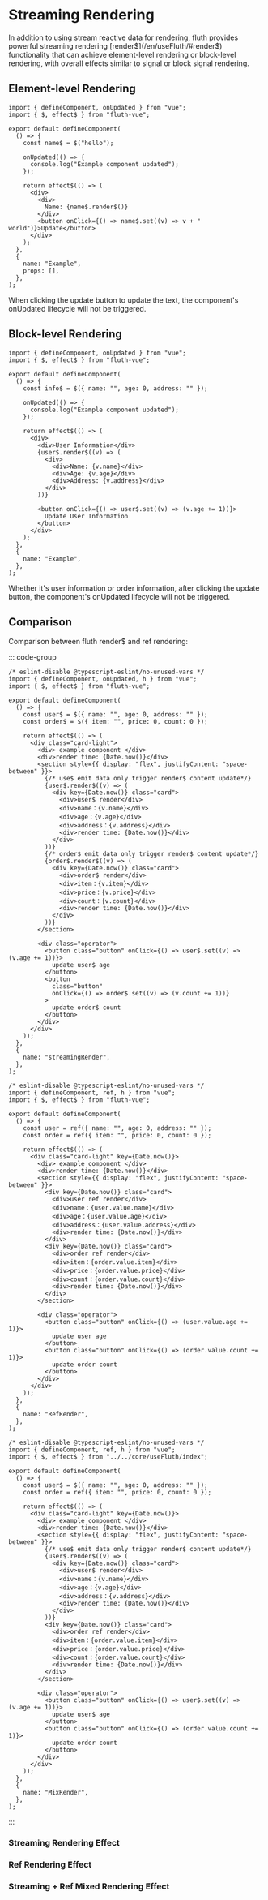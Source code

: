 <script setup>
import streamingRender from "../.vitepress/components/streamingRender.tsx";
import refRender from "../.vitepress/components/refRender.tsx";
import mixRender from "../.vitepress/components/mixRender.tsx";
</script>

# Streaming Rendering

In addition to using stream reactive data for rendering, fluth provides powerful streaming rendering [render$](/en/useFluth/#render$) functionality that can achieve element-level rendering or block-level rendering, with overall effects similar to signal or block signal rendering.

## Element-level Rendering

```tsx
import { defineComponent, onUpdated } from "vue";
import { $, effect$ } from "fluth-vue";

export default defineComponent(
  () => {
    const name$ = $("hello");

    onUpdated(() => {
      console.log("Example component updated");
    });

    return effect$(() => (
      <div>
        <div>
          Name: {name$.render$()}
        </div>
        <button onClick={() => name$.set((v) => v + " world")}>Update</button>
      </div>
    );
  },
  {
    name: "Example",
    props: [],
  },
);
```

When clicking the update button to update the text, the component's onUpdated lifecycle will not be triggered.

## Block-level Rendering

```tsx
import { defineComponent, onUpdated } from "vue";
import { $, effect$ } from "fluth-vue";

export default defineComponent(
  () => {
    const info$ = $({ name: "", age: 0, address: "" });

    onUpdated(() => {
      console.log("Example component updated");
    });

    return effect$(() => (
      <div>
        <div>User Information</div>
        {user$.render$((v) => (
          <div>
            <div>Name: {v.name}</div>
            <div>Age: {v.age}</div>
            <div>Address: {v.address}</div>
          </div>
        ))}

        <button onClick={() => user$.set((v) => (v.age += 1))}>
          Update User Information
        </button>
      </div>
    );
  },
  {
    name: "Example",
  },
);
```

Whether it's user information or order information, after clicking the update button, the component's onUpdated lifecycle will not be triggered.

## Comparison

Comparison between fluth render$ and ref rendering:

::: code-group

```tsx [fluth render$]
/* eslint-disable @typescript-eslint/no-unused-vars */
import { defineComponent, onUpdated, h } from "vue";
import { $, effect$ } from "fluth-vue";

export default defineComponent(
  () => {
    const user$ = $({ name: "", age: 0, address: "" });
    const order$ = $({ item: "", price: 0, count: 0 });

    return effect$(() => (
      <div class="card-light">
        <div> example component </div>
        <div>render time: {Date.now()}</div>
        <section style={{ display: "flex", justifyContent: "space-between" }}>
          {/* use$ emit data only trigger render$ content update*/}
          {user$.render$((v) => (
            <div key={Date.now()} class="card">
              <div>user$ render</div>
              <div>name：{v.name}</div>
              <div>age：{v.age}</div>
              <div>address：{v.address}</div>
              <div>render time: {Date.now()}</div>
            </div>
          ))}
          {/* order$ emit data only trigger render$ content update*/}
          {order$.render$((v) => (
            <div key={Date.now()} class="card">
              <div>order$ render</div>
              <div>item：{v.item}</div>
              <div>price：{v.price}</div>
              <div>count：{v.count}</div>
              <div>render time: {Date.now()}</div>
            </div>
          ))}
        </section>

        <div class="operator">
          <button class="button" onClick={() => user$.set((v) => (v.age += 1))}>
            update user$ age
          </button>
          <button
            class="button"
            onClick={() => order$.set((v) => (v.count += 1))}
          >
            update order$ count
          </button>
        </div>
      </div>
    ));
  },
  {
    name: "streamingRender",
  },
);
```

```tsx [ref render]
/* eslint-disable @typescript-eslint/no-unused-vars */
import { defineComponent, ref, h } from "vue";
import { $, effect$ } from "fluth-vue";

export default defineComponent(
  () => {
    const user = ref({ name: "", age: 0, address: "" });
    const order = ref({ item: "", price: 0, count: 0 });

    return effect$(() => (
      <div class="card-light" key={Date.now()}>
        <div> example component </div>
        <div>render time: {Date.now()}</div>
        <section style={{ display: "flex", justifyContent: "space-between" }}>
          <div key={Date.now()} class="card">
            <div>user ref render</div>
            <div>name：{user.value.name}</div>
            <div>age：{user.value.age}</div>
            <div>address：{user.value.address}</div>
            <div>render time: {Date.now()}</div>
          </div>
          <div key={Date.now()} class="card">
            <div>order ref render</div>
            <div>item：{order.value.item}</div>
            <div>price：{order.value.price}</div>
            <div>count：{order.value.count}</div>
            <div>render time: {Date.now()}</div>
          </div>
        </section>

        <div class="operator">
          <button class="button" onClick={() => (user.value.age += 1)}>
            update user age
          </button>
          <button class="button" onClick={() => (order.value.count += 1)}>
            update order count
          </button>
        </div>
      </div>
    ));
  },
  {
    name: "RefRender",
  },
);
```

```tsx [mix render]
/* eslint-disable @typescript-eslint/no-unused-vars */
import { defineComponent, ref, h } from "vue";
import { $, effect$ } from "../../core/useFluth/index";

export default defineComponent(
  () => {
    const user$ = $({ name: "", age: 0, address: "" });
    const order = ref({ item: "", price: 0, count: 0 });

    return effect$(() => (
      <div class="card-light" key={Date.now()}>
        <div> example component </div>
        <div>render time: {Date.now()}</div>
        <section style={{ display: "flex", justifyContent: "space-between" }}>
          {/* use$ emit data only trigger render$ content update*/}
          {user$.render$((v) => (
            <div key={Date.now()} class="card">
              <div>user$ render</div>
              <div>name：{v.name}</div>
              <div>age：{v.age}</div>
              <div>address：{v.address}</div>
              <div>render time: {Date.now()}</div>
            </div>
          ))}
          <div key={Date.now()} class="card">
            <div>order ref render</div>
            <div>item：{order.value.item}</div>
            <div>price：{order.value.price}</div>
            <div>count：{order.value.count}</div>
            <div>render time: {Date.now()}</div>
          </div>
        </section>

        <div class="operator">
          <button class="button" onClick={() => user$.set((v) => (v.age += 1))}>
            update user$ age
          </button>
          <button class="button" onClick={() => (order.value.count += 1)}>
            update order count
          </button>
        </div>
      </div>
    ));
  },
  {
    name: "MixRender",
  },
);
```

:::

### Streaming Rendering Effect

<streamingRender />

### Ref Rendering Effect

<refRender />

### Streaming + Ref Mixed Rendering Effect

<mixRender />
